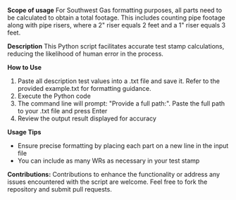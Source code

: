 **Scope of usage**
For Southwest Gas formatting purposes, all parts need to be calculated to obtain a total footage. This includes counting pipe footage along with pipe risers, where a 2" riser equals 2 feet and a 1" riser equals 3 feet.

**Description**
This Python script facilitates accurate test stamp calculations, reducing the likelihood of human error in the process.



**How to Use**

1. Paste all description test values into a .txt file and save it. Refer to the provided example.txt for formatting guidance.
2. Execute the Python code
3. The command line will prompt: "Provide a full path:". Paste the full path to your .txt file and press Enter
4. Review the output result displayed for accuracy



**Usage Tips**
- Ensure precise formatting by placing each part on a new line in the input file
- You can include as many WRs as necessary in your test stamp

**Contributions:**
Contributions to enhance the functionality or address any issues encountered with the script are welcome. Feel free to fork the repository and submit pull requests.
